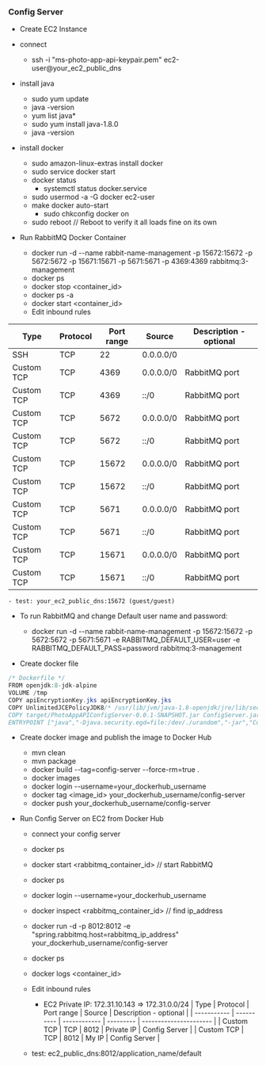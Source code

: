 ### Config Server
- Create EC2 Instance
- connect
	- ssh -i "ms-photo-app-api-keypair.pem" ec2-user@your_ec2_public_dns
- install java
	- sudo yum update
	- java -version
	- yum list java*
	- sudo yum install java-1.8.0
	- java -version
- install docker
	- sudo amazon-linux-extras install docker
	- sudo service docker start
	- docker status
		- systemctl status docker.service
	- sudo usermod -a -G docker ec2-user
	- make docker auto-start
		- sudo chkconfig docker on
	- sudo reboot // Reboot to verify it all loads fine on its own

- Run RabbitMQ Docker Container
	- docker run -d --name rabbit-name-management -p 15672:15672 -p 5672:5672 -p 15671:15671 -p 5671:5671 -p 4369:4369 rabbitmq:3-management
	- docker ps
	- docker stop <container_id>
	- docker ps -a
	- docker start <container_id>
	- Edit inbound rules
	
| Type		| Protocol  | Port range  | Source     | Description - optional |
| -----------	| ----------| ------------| ---------  | ---------------------- |
| SSH		| TCP  	    | 22          | 0.0.0.0/0  |                        |
| Custom TCP	| TCP	    | 4369        | 0.0.0.0/0  | RabbitMQ port          |
| Custom TCP	| TCP	    | 4369        | ::/0       | RabbitMQ port          |
| Custom TCP	| TCP	    | 5672        | 0.0.0.0/0  | RabbitMQ port          |
| Custom TCP	| TCP	    | 5672        | ::/0       | RabbitMQ port          |
| Custom TCP    | TCP       | 15672       | 0.0.0.0/0  | RabbitMQ port          |
| Custom TCP	| TCP	    | 15672       | ::/0       | RabbitMQ port          |
| Custom TCP	| TCP	    | 5671        | 0.0.0.0/0  | RabbitMQ port          |
| Custom TCP	| TCP	    | 5671        | ::/0       | RabbitMQ port          |
| Custom TCP    | TCP       | 15671       | 0.0.0.0/0  | RabbitMQ port          |
| Custom TCP	| TCP	    | 15671       | ::/0       | RabbitMQ port          |

	- test: your_ec2_public_dns:15672 (guest/guest)
- To run RabbitMQ and change Default user name and password:
	- docker run -d --name rabbit-name-management -p 15672:15672 -p 5672:5672 -p 5671:5671 -e RABBITMQ_DEFAULT_USER=user -e RABBITMQ_DEFAULT_PASS=password rabbitmq:3-management

- Create docker file
```java
/* Dockerfile */
FROM openjdk:8-jdk-alpine 
VOLUME /tmp 
COPY apiEncryptionKey.jks apiEncryptionKey.jks
COPY UnlimitedJCEPolicyJDK8/* /usr/lib/jvm/java-1.8-openjdk/jre/lib/security/ 
COPY target/PhotoAppAPIConfigServer-0.0.1-SNAPSHOT.jar ConfigServer.jar 
ENTRYPOINT ["java","-Djava.security.egd=file:/dev/./urandom","-jar","ConfigServer.jar"] 
```

- Create docker image and publish the image to Docker Hub
	- mvn clean
	- mvn package
	- docker build --tag=config-server --force-rm=true .
	- docker images
	- docker login --username=your_dockerhub_username
	- docker tag <image_id> your_dockerhub_username/config-server
	- docker push your_dockerhub_username/config-server

- Run Config Server on EC2 from Docker Hub
	- connect your config server
	- docker ps
	- docker start <rabbitmq_container_id> // start RabbitMQ
	- docker ps
	- docker login --username=your_dockerhub_username
	- docker inspect <rabbitmq_container_id> // find ip_address
	- docker run -d -p 8012:8012 -e "spring.rabbitmq.host=rabbitmq_ip_address" your_dockerhub_username/config-server
	- docker ps
	- docker logs <container_id>
	- Edit inbound rules
		- EC2 Private IP: 172.31.10.143 => 172.31.0.0/24
| Type		| Protocol  	| Port range  	| Source     | Description - optional |
| -----------	| ----------	| ------------	| ---------  | ---------------------- |
| Custom TCP  	| TCP 		| 8012		| Private IP | Config Server          |
| Custom TCP	| TCP		| 8012		| My IP      | Config Server          |

	- test: ec2_public_dns:8012/application_name/default 
